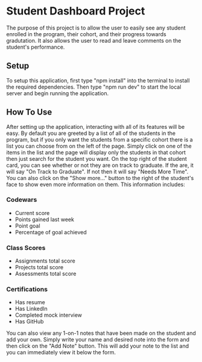 # Student Dashboard Project

The purpose of this project is to allow the user to easily see any student enrolled in the program, their cohort, and their progress towards gradutation. It also allows the user to read and leave comments on the student's performance.

## Setup

To setup this application, first type "npm install" into the terminal to install the required dependencies. Then type "npm run dev" to start the local server and begin running the application.

## How To Use

After setting up the application, interacting with all of its features will be easy. By default you are greeted by a list of all of the students in the program, but if you only want the students from a specific cohort there is a list you can choose from on the left of the page. Simply click on one of the items in the list and the page will display only the students in that cohort then just search for the student you want. On the top right of the student card, you can see whether or not they are on track to graduate. If the are, it will say "On Track to Graduate". If not then it will say "Needs More Time". You can also click on the "Show more..." button to the right of the student's face to show even more information on them. This information includes:

### Codewars

- Current score
- Points gained last week
- Point goal
- Percentage of goal achieved

### Class Scores

- Assignments total score
- Projects total score
- Assessments total score

### Certifications

- Has resume
- Has LinkedIn
- Completed mock interview
- Has GitHub

You can also view any 1-on-1 notes that have been made on the student and add your own. Simply write your name and desired note into the form and then click on the "Add Note" button. This will add your note to the list and you can immediately view it below the form.

